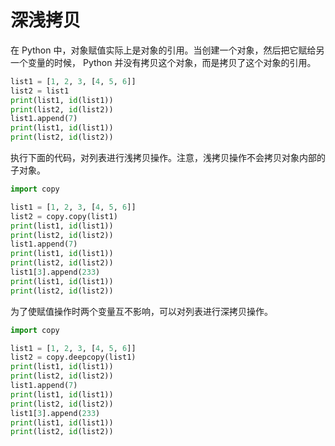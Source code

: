 # 深浅拷贝

在 Python 中，对象赋值实际上是对象的引用。当创建一个对象，然后把它赋给另一个变量的时候， Python 并没有拷贝这个对象，而是拷贝了这个对象的引用。

```python
list1 = [1, 2, 3, [4, 5, 6]]
list2 = list1
print(list1, id(list1))
print(list2, id(list2))
list1.append(7)
print(list1, id(list1))
print(list2, id(list2))
```

执行下面的代码，对列表进行浅拷贝操作。注意，浅拷贝操作不会拷贝对象内部的子对象。

```python
import copy

list1 = [1, 2, 3, [4, 5, 6]]
list2 = copy.copy(list1)
print(list1, id(list1))
print(list2, id(list2))
list1.append(7)
print(list1, id(list1))
print(list2, id(list2))
list1[3].append(233)
print(list1, id(list1))
print(list2, id(list2))
```

为了使赋值操作时两个变量互不影响，可以对列表进行深拷贝操作。

```python
import copy

list1 = [1, 2, 3, [4, 5, 6]]
list2 = copy.deepcopy(list1)
print(list1, id(list1))
print(list2, id(list2))
list1.append(7)
print(list1, id(list1))
print(list2, id(list2))
list1[3].append(233)
print(list1, id(list1))
print(list2, id(list2))
```

